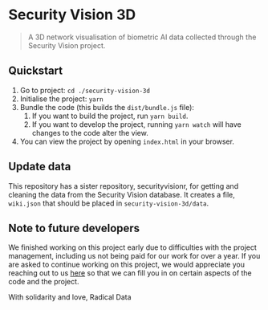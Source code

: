# Security Vision 3D

> A 3D network visualisation of biometric AI data collected through the Security Vision project.

## Quickstart

1. Go to project: `cd ./security-vision-3d`
2. Initialise the project: `yarn`
3. Bundle the code (this builds the `dist/bundle.js` file):
   1. If you want to build the project, run `yarn build`.
   2. If you want to develop the project, running `yarn watch` will have changes to the code alter the view. 
4. You can view the project by opening `index.html` in your browser.

## Update data

This repository has a sister repository, securityvisionr, for getting and cleaning the data from the Security Vision database. It creates a file, `wiki.json` that should be placed in `security-vision-3d/data`.

## Note to future developers

We finished working on this project early due to difficulties with the project management, including us not being paid for our work for over a year. If you are asked to continue working on this project, we would appreciate you reaching out to us [here](https://radicaldata.org/contact) so that we can fill you in on certain aspects of the code and the project.

With solidarity and love,
Radical Data
